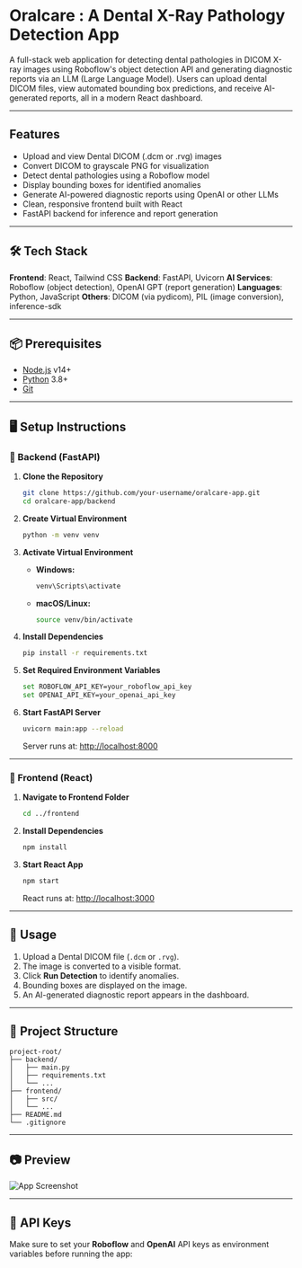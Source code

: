 
#  Oralcare : A Dental X-Ray Pathology Detection App

A full-stack web application for detecting dental pathologies in DICOM X-ray images using Roboflow's object detection API and generating diagnostic reports via an LLM (Large Language Model). Users can upload dental DICOM files, view automated bounding box predictions, and receive AI-generated reports, all in a modern React dashboard.

---

## Features

* Upload and view Dental DICOM (.dcm or .rvg) images
* Convert DICOM to grayscale PNG for visualization
* Detect dental pathologies using a Roboflow model
* Display bounding boxes for identified anomalies
* Generate AI-powered diagnostic reports using OpenAI or other LLMs
* Clean, responsive frontend built with React
* FastAPI backend for inference and report generation

---

## 🛠️ Tech Stack

**Frontend**: React, Tailwind CSS
**Backend**: FastAPI, Uvicorn
**AI Services**: Roboflow (object detection), OpenAI GPT (report generation)
**Languages**: Python, JavaScript
**Others**: DICOM (via pydicom), PIL (image conversion), inference-sdk

---

## 📦 Prerequisites

* [Node.js](https://nodejs.org/) v14+
* [Python](https://www.python.org/downloads/) 3.8+
* [Git](https://git-scm.com/)

---

## 🖥️ Setup Instructions

### 🔧 Backend (FastAPI)

1. **Clone the Repository**

   ```bash
   git clone https://github.com/your-username/oralcare-app.git
   cd oralcare-app/backend
   ```

2. **Create Virtual Environment**

   ```bash
   python -m venv venv
   ```

3. **Activate Virtual Environment**

   * **Windows:**

     ```powershell
     venv\Scripts\activate
     ```

   * **macOS/Linux:**

     ```bash
     source venv/bin/activate
     ```

4. **Install Dependencies**

   ```bash
   pip install -r requirements.txt
   ```

5. **Set Required Environment Variables**

   ```bash
   set ROBOFLOW_API_KEY=your_roboflow_api_key
   set OPENAI_API_KEY=your_openai_api_key
   ```

6. **Start FastAPI Server**

   ```bash
   uvicorn main:app --reload
   ```

   Server runs at: [http://localhost:8000](http://localhost:8000)

---

### 🎨 Frontend (React)

1. **Navigate to Frontend Folder**

   ```bash
   cd ../frontend
   ```

2. **Install Dependencies**

   ```bash
   npm install
   ```

3. **Start React App**

   ```bash
   npm start
   ```

   React runs at: [http://localhost:3000](http://localhost:3000)

---

## 🧪 Usage

1. Upload a Dental DICOM file (`.dcm` or `.rvg`).
2. The image is converted to a visible format.
3. Click **Run Detection** to identify anomalies.
4. Bounding boxes are displayed on the image.
5. An AI-generated diagnostic report appears in the dashboard.

---

## 📁 Project Structure

```
project-root/
├── backend/
│   ├── main.py
│   ├── requirements.txt
│   └── ...
├── frontend/
│   ├── src/
│   └── ...
├── README.md
└── .gitignore
```

---

## 📷 Preview

![App Screenshot](https://github.com/user-attachments/assets/082c45ca-2b32-4e35-97ee-eb4a43f623ab)

---

## 🔐 API Keys

Make sure to set your **Roboflow** and **OpenAI** API keys as environment variables before running the app:


